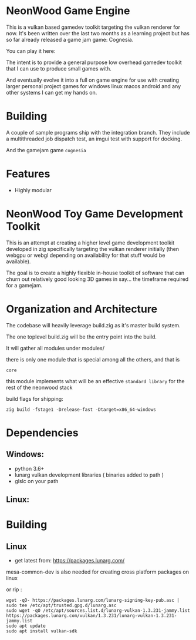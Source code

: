 # NeonWood Game Engine

This is a vulkan based gamedev toolkit targeting the vulkan renderer for now.
It's been written over the last two months as a learning project but has so far 
already released a game jam game: Cognesia. 

You can play it here: 

The intent is to provide a general purpose low overhead gamedev toolkit that I can 
use to produce small games with.

And eventually evolve it into a full on game engine for use with creating larger
personal project games for windows linux macos android and any other systems I
can get my hands on.


# Building

A couple of sample programs ship with the integration branch. They include a 
multithreaded job dispatch test, an imgui test with support for docking.

And the gamejam game `cognesia`

# Features

* Highly modular

# NeonWood Toy Game Development Toolkit

This is an attempt at creating a higher level game development
toolkit developed in zig specifically targeting the vulkan renderer
initially (then webgpu or webgl depending on availability for that stuff
would be available).

The goal is to create a highly flexible in-house toolkit of
software that can churn out relatively good looking
3D games in say... the timeframe required for a gamejam.

# Organization and Architecture

The codebase will heavily leverage build.zig as it's master build
system.

The one toplevel build.zig will be the entry point into the build.

It will gather all modules under modules/

there is only one module that is special among all the others, and that is

`core`

this module implements what will be an effective `standard library` for
the rest of the neonwood stack

build flags for shipping:

`zig build -fstage1 -Drelease-fast -Dtarget=x86_64-windows`


# Dependencies

## Windows:

- python 3.6+
- lunarg vulkan development libraries ( binaries added to path )
- glslc on your path

## Linux: 

# Building

## Linux

- get latest from:
https://packages.lunarg.com/

mesa-common-dev is also needed for creating cross platform packages on linux

or rip :

```
wget -qO- https://packages.lunarg.com/lunarg-signing-key-pub.asc | sudo tee /etc/apt/trusted.gpg.d/lunarg.asc
sudo wget -qO /etc/apt/sources.list.d/lunarg-vulkan-1.3.231-jammy.list https://packages.lunarg.com/vulkan/1.3.231/lunarg-vulkan-1.3.231-jammy.list
sudo apt update
sudo apt install vulkan-sdk
```